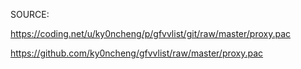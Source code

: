 SOURCE:

https://coding.net/u/ky0ncheng/p/gfvvlist/git/raw/master/proxy.pac

https://github.com/ky0ncheng/gfvvlist/raw/master/proxy.pac

